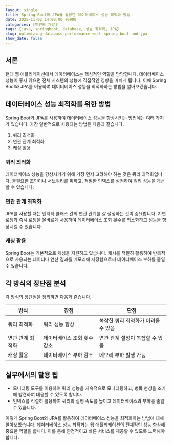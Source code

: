 ```yaml
---
layout: single
title: Spring Boot와 JPA를 활용한 데이터베이스 성능 최적화 방법
date: 2025-11-02 14:00:00 +0900
categories: [백엔드 개발]
tags: [java, springboot, database, 성능 최적화, JPA]
slug: optimizing-database-performance-with-spring-boot-and-jpa
show_date: false
---
```


## 서론
현대 웹 애플리케이션에서 데이터베이스는 핵심적인 역할을 담당합니다. 데이터베이스 성능이 좋지 않으면 전체 시스템의 성능에 직접적인 영향을 미치게 됩니다. 이에 Spring Boot와 JPA를 이용하여 데이터베이스 성능을 최적화하는 방법을 알아보겠습니다.

## 데이터베이스 성능 최적화를 위한 방법
Spring Boot와 JPA를 사용하여 데이터베이스 성능을 향상시키는 방법에는 여러 가지가 있습니다. 가장 일반적으로 사용되는 방법은 다음과 같습니다.
1. 쿼리 최적화
2. 연관 관계 최적화
3. 캐싱 활용

### 쿼리 최적화
데이터베이스 성능을 향상시키기 위해 가장 먼저 고려해야 하는 것은 쿼리 최적화입니다. 불필요한 조인이나 서브쿼리를 피하고, 적절한 인덱스를 설정하여 쿼리 성능을 개선할 수 있습니다.

### 연관 관계 최적화
JPA를 사용할 때는 엔티티 클래스 간의 연관 관계를 잘 설정하는 것이 중요합니다. 지연 로딩과 즉시 로딩을 올바르게 사용하여 데이터베이스 조회 횟수를 최소화하고 성능을 향상시킬 수 있습니다.

### 캐싱 활용
Spring Boot는 기본적으로 캐싱을 지원하고 있습니다. 캐시를 적절히 활용하여 반복적으로 사용되는 데이터나 연산 결과를 메모리에 저장함으로써 데이터베이스 부하를 줄일 수 있습니다.

## 각 방식의 장단점 분석
각 방식의 장단점을 정리하면 다음과 같습니다.

| 방식            | 장점                                                        | 단점                                                    |
|-----------------|-------------------------------------------------------------|---------------------------------------------------------|
| 쿼리 최적화     | 쿼리 성능 향상                                             | 복잡한 쿼리 최적화가 어려울 수 있음                    |
| 연관 관계 최적화| 데이터베이스 조회 횟수 감소                                 | 연관 관계 설정이 복잡할 수 있음                        |
| 캐싱 활용       | 데이터베이스 부하 감소                                      | 메모리 부하 발생 가능                                   |

## 실무에서의 활용 팁
- 모니터링 도구를 이용하여 쿼리 성능을 지속적으로 모니터링하고, 병목 현상을 조기에 발견하여 대응할 수 있도록 합니다.
- 인덱스를 적절히 활용하여 쿼리의 실행 속도를 높이고 데이터베이스의 부하를 줄일 수 있습니다.

이렇게 Spring Boot와 JPA를 활용하여 데이터베이스 성능을 최적화하는 방법에 대해 알아보았습니다. 데이터베이스 성능 최적화는 웹 애플리케이션의 전체적인 성능 향상에 중요한 역할을 합니다. 이를 통해 안정적이고 빠른 서비스를 제공할 수 있도록 노력해야 합니다.